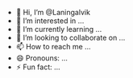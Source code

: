 - 👋 Hi, I’m @Laningalvik
- 👀 I’m interested in ...
- 🌱 I’m currently learning ...
- 💞️ I’m looking to collaborate on ...
- 📫 How to reach me ...
- 😄 Pronouns: ...
- ⚡ Fun fact: ...

<!---
Laningalvik/Laningalvik is a ✨ special ✨ repository because its `README.md` (this file) appears on your GitHub profile.
You can click the Preview link to take a look at your changes.
--->
